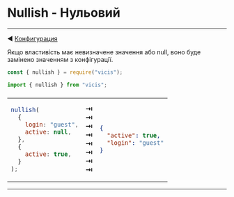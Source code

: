 # Nullish - Нульовий

---

◀ [Конфигурация](/ru/configuration_object.md)

Якщо властивість має невизначене значення або null, воно буде замінено значенням з конфігурації.

```js
const { nullish } = require("vicis");
```

```js
import { nullish } from "vicis";
```

<table><thead><tr><td colspan="3">
</td></tr></thead><tbody>
<tr><td>

```js
nullish(
  {
    login: "guest",
    active: null,
  },
  {
    active: true,
  }
);
```

</td>
<td>
<strong>&#x21E5;</strong><br>
<strong>&#x21E5;</strong><br>
<strong>&#x21E5;</strong><br>
<strong>&#x21E5;</strong><br>
<strong>&#x21E5;</strong><br>
<strong>&#x21E5;</strong><br>
<strong>&#x21E5;</strong><br>
<strong>&#x21E5;</strong><br>
</td>
<td>

```json
{
  "active": true,
  "login": "guest"
}
```

</td></tr>
</tbody></table>

---
